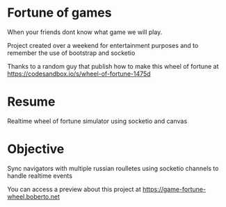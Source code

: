 # Fortune of games


When your friends dont know what game we will play.

Project created over a weekend for entertainment purposes and to remember the use of bootstrap and socketio

Thanks to a random guy that publish how to make this wheel of fortune at https://codesandbox.io/s/wheel-of-fortune-1475d


# Resume 

Realtime wheel of fortune simulator using socketio and canvas


# Objective

Sync navigators with multiple russian roulletes using socketio channels to handle realtime events

You can access a preview about this project at https://game-fortune-wheel.boberto.net
